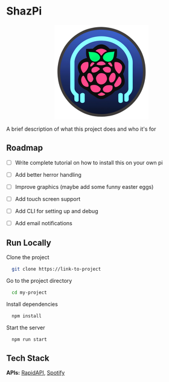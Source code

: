 
# ShazPi

<p align="center" >
  <img src="assets/logo.png" height=250px />
</p>



A brief description of what this project does and who it's for

## Roadmap

 - [ ] Write complete tutorial on how to install this on your own pi
 - [ ] Add better herror handling
 - [ ] Improve graphics (maybe add some funny easter eggs)
 - [ ] Add touch screen support 
 - [ ] Add CLI for setting up and debug
 - [ ] Add email notifications


## Run Locally

Clone the project

```bash
  git clone https://link-to-project
```

Go to the project directory

```bash
  cd my-project
```

Install dependencies

```bash
  npm install
```

Start the server

```bash
  npm run start
```

## Tech Stack

**APIs:** [RapidAPI](https://rapidapi.com/hub), [Spotify](https://developer.spotify.com/documentation/web-api)

